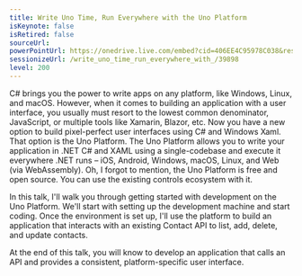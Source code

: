 ```yaml
---
title: Write Uno Time, Run Everywhere with the Uno Platform
isKeynote: false
isRetired: false
sourceUrl: 
powerPointUrl: https://onedrive.live.com/embed?cid=406EE4C95978C038&resid=406EE4C95978C038%2181022&authkey=AHB8x2dRGLqj7r4&em=2
sessionizeUrl: /write_uno_time_run_everywhere_with_/39898
level: 200
---
```

C# brings you the power to write apps on any platform, like Windows, Linux, and macOS.  However, when it comes to building an application with a user interface, you usually must resort to the lowest common denominator, JavaScript, or multiple tools like Xamarin, Blazor, etc. Now you have a new option to build pixel-perfect user interfaces using C# and Windows Xaml. That option is the Uno Platform.  The Uno Platform allows you to write your application in .NET C# and XAML using a single-codebase and execute it everywhere .NET runs – iOS, Android, Windows, macOS, Linux, and Web (via WebAssembly). Oh, I forgot to mention, the Uno Platform is free and open source. You can use the existing controls ecosystem with it.

In this talk, I'll walk you through getting started with development on the Uno Platform.  We'll start with setting up the development machine and start coding.  Once the environment is set up, I'll use the platform to build an application that interacts with an existing Contact API to list, add, delete, and update contacts.

At the end of this talk, you will know to develop an application that calls an API and provides a consistent, platform-specific user interface.
